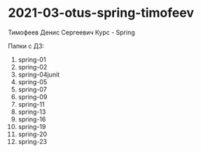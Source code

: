 # 2021-03-otus-spring-timofeev
Тимофеев Денис Сергеевич
Курс - Spring

Папки с ДЗ:
1) spring-01
2) spring-02
3) spring-04junit
4) spring-05
5) spring-07
6) spring-09
7) spring-11
8) spring-13
9) spring-16
10) spring-19
11) spring-20
12) spring-23